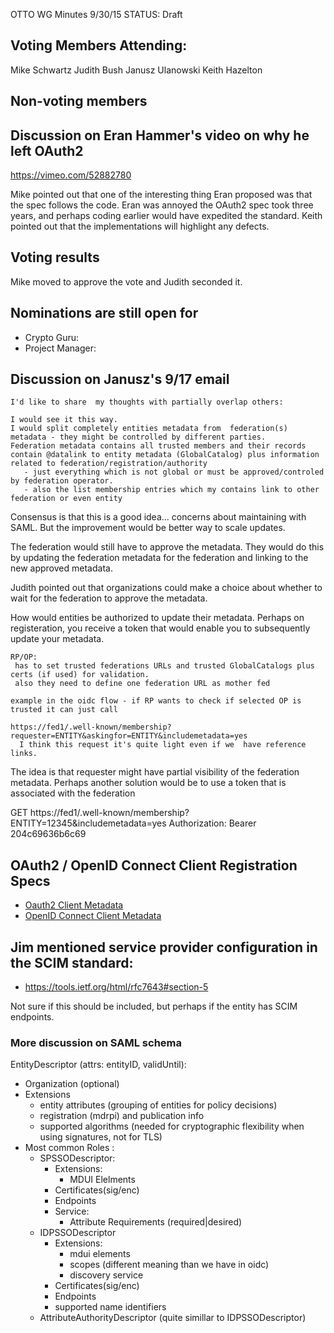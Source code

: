 OTTO WG Minutes 9/30/15
STATUS: Draft

## Voting Members Attending:
 Mike Schwartz
 Judith Bush
 Janusz Ulanowski
 Keith Hazelton
 
## Non-voting members


## Discussion on Eran Hammer's video on why he left OAuth2 

 https://vimeo.com/52882780
 
Mike pointed out that one of the interesting thing Eran proposed was that the spec follows the code. Eran was 
annoyed the OAuth2 spec took three years, and perhaps coding earlier would have expedited the standard.
Keith pointed out that the implementations will highlight any defects.


## Voting results

 Mike moved to approve the vote and Judith seconded it. 

## Nominations are still open for
 - Crypto Guru:
 - Project Manager:

## Discussion on Janusz's 9/17 email

    I'd like to share  my thoughts with partially overlap others:

    I would see it this way.
    I would split completely entities metadata from  federation(s) metadata - they might be controlled by different parties.
    Federation metadata contains all trusted members and their records contain @datalink to entity metadata (GlobalCatalog) plus information related to federation/registration/authority
       - just everything which is not global or must be approved/controled by federation operator.
       - also the list membership entries which my contains link to other federation or even entity

Consensus is that this is a good idea... concerns about maintaining with SAML. But the improvement would be better 
way to scale updates. 

The federation would still have to approve the metadata. They would do this by updating the federation
metadata for the federation and linking to the new approved metadata.

Judith pointed out that organizations could make a choice about whether to wait for the federation to 
approve the metadata.

How would entities be authorized to update their metadata. Perhaps on registeration, you receive a token that 
would enable you to subsequently update your metadata.

    RP/OP:
     has to set trusted federations URLs and trusted GlobalCatalogs plus certs (if used) for validation.
     also they need to define one federation URL as mother fed

    example in the oidc flow - if RP wants to check if selected OP is trusted it can just call

    https://fed1/.well-known/membership?requester=ENTITY&askingfor=ENTITY&includemetadata=yes
      I think this request it's quite light even if we  have reference links.

The idea is that requester might have partial visibility of the federation metadata. Perhaps another solution 
would be to use a token that is associated with the federation 

GET https://fed1/.well-known/membership?ENTITY=12345&includemetadata=yes
Authorization: Bearer 204c69636b6c69

## OAuth2 / OpenID Connect Client Registration Specs

 - [Oauth2 Client Metadata](https://tools.ietf.org/html/rfc7591#section-2)
 - [OpenID Connect Client Metadata](http://openid.net/specs/openid-connect-registration-1_0.html#ClientMetadata)
 

## Jim mentioned service provider configuration in the SCIM standard:

 - https://tools.ietf.org/html/rfc7643#section-5

Not sure if this should be included, but perhaps if the entity has SCIM endpoints.

### More discussion on SAML schema

EntityDescriptor 
  (attrs: entityID, validUntil):
 - Organization (optional)
 - Extensions 
    - entity attributes (grouping of entities for policy decisions)
    - registration (mdrpi) and publication info 
    - supported algorithms (needed for cryptographic flexibility when using signatures, not for TLS)
 - Most common Roles :
   - SPSSODescriptor:
      - Extensions:
        - MDUI Elelments
      - Certificates(sig/enc)
      - Endpoints
      - Service:
        - Attribute Requirements (required|desired)
   - IDPSSODescriptor
      - Extensions:
        - mdui elements
        - scopes (different meaning than we have in oidc)
        - discovery service
      - Certificates(sig/enc)
      - Endpoints
      - supported name identifiers
   - AttributeAuthorityDescriptor
      (quite simillar to IDPSSODescriptor)

